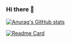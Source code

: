 ### Hi there 👋

[![Anurag's GitHub stats](https://github-readme-stats.vercel.app/api?username=Seokhwan-Kwon&count_private=true&theme=merko)](https://github.com/anuraghazra/github-readme-stats)

<!-- 
개별항목 숨기기 :  &hide=stars,commits,prs,issues,contribs
테마 : dark, radical, merko, gruvbox, tokyonight, onedark, cobalt, synthwave, highcontrast, dracula
-->


[![Readme Card](https://github-readme-stats.vercel.app/api/pin/?username=Seokhwan-Kwon&repo=Problem_Solving&show_owner=true)](https://github.com/Seokhwan-Kwon/Problem-Solving)


<!--
**Seokhwan-Kwon/Seokhwan-Kwon** is a ✨ _special_ ✨ repository because its `README.md` (this file) appears on your GitHub profile.

Here are some ideas to get you started:

- 🔭 I’m currently working on ...
- 🌱 I’m currently learning ...
- 👯 I’m looking to collaborate on ...
- 🤔 I’m looking for help with ...
- 💬 Ask me about ...
- 📫 How to reach me: ...
- 😄 Pronouns: ...
- ⚡ Fun fact: ...
-->
